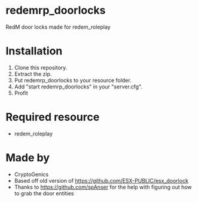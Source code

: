 # redemrp_doorlocks
RedM door locks made for redem_roleplay

# Installation
1. Clone this repository.
2. Extract the zip.
3. Put redemrp_doorlocks to your resource folder.
4. Add "start redemrp_doorlocks" in your "server.cfg".
5. Profit

# Required resource
- redem_roleplay

# Made by
- CryptoGenics
- Based off old version of https://github.com/ESX-PUBLIC/esx_doorlock
- Thanks to https://github.com/spAnser for the help with figuring out how to grab the door entities
